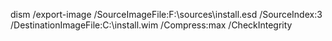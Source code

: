 dism /export-image /SourceImageFile:F:\sources\install.esd /SourceIndex:3 /DestinationImageFile:C:\install.wim /Compress:max /CheckIntegrity